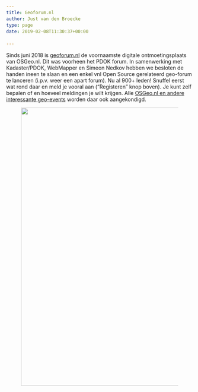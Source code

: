 ```yaml
---
title: Geoforum.nl
author: Just van den Broecke
type: page
date: 2019-02-08T11:30:37+00:00

---
```

Sinds juni 2018 is [geoforum.nl][1] de voornaamste digitale 
ontmoetingsplaats van OSGeo.nl. 
Dit was voorheen het PDOK forum. 
In samenwerking met Kadaster/PDOK, 
WebMapper en Simeon Nedkov hebben we besloten de handen ineen te 
slaan en een enkel vnl Open Source gerelateerd geo-forum te 
lanceren (i.p.v. weer een apart forum). Nu al 900+ leden! Snuffel eerst wat rond daar en meld je vooral aan (&#8220;Registeren&#8221; knop boven). Je kunt zelf bepalen of en hoeveel meldingen je wilt krijgen. Alle [OSGeo.nl en andere interessante geo-events][2] worden daar ook aangekondigd. 

<div class="wp-block-image">
  <figure class="aligncenter"><a href="https://geoforum.nl" target="_blank" rel="noreferrer noopener"><img loading="lazy" width="1024" height="749" src="/uploads/2019/02/geoforum-1024x749.jpg" alt="" class="wp-image-2083" srcset="/uploads/2019/02/geoforum.jpg 1024w, /uploads/2019/02/geoforum-300x219.jpg 300w, /uploads/2019/02/geoforum-768x562.jpg 768w, /uploads/2019/02/geoforum-150x110.jpg 150w" sizes="(max-width: 1024px) 100vw, 1024px" /></a></figure>
</div>

 [1]: https://geoforum.nl/
 [2]: https://geoforum.nl/c/events